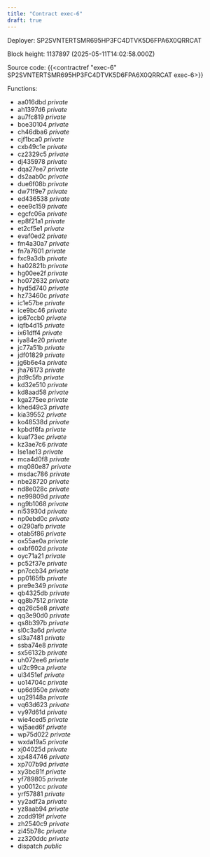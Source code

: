 ```yaml
---
title: "Contract exec-6"
draft: true
---
```

Deployer: SP2SVNTERTSMR695HP3FC4DTVK5D6FPA6X0QRRCAT


 



Block height: 1137897 (2025-05-11T14:02:58.000Z)

Source code: {{<contractref "exec-6" SP2SVNTERTSMR695HP3FC4DTVK5D6FPA6X0QRRCAT exec-6>}}

Functions:

* aa016dbd _private_
* ah1397d6 _private_
* au7fc819 _private_
* boe30104 _private_
* ch46dba6 _private_
* cjf1bca0 _private_
* cxb49c1e _private_
* cz2329c5 _private_
* dj435978 _private_
* dqa27ee7 _private_
* ds2aab0c _private_
* due6f08b _private_
* dw71f9e7 _private_
* ed436538 _private_
* eee9c159 _private_
* egcfc06a _private_
* ep8f21a1 _private_
* et2cf5e1 _private_
* evaf0ed2 _private_
* fm4a30a7 _private_
* fn7a7601 _private_
* fxc9a3db _private_
* ha02821b _private_
* hg00ee2f _private_
* ho072632 _private_
* hyd5d740 _private_
* hz73460c _private_
* ic1e57be _private_
* ice9bc46 _private_
* ip67ccb0 _private_
* iqfb4d15 _private_
* ix61dff4 _private_
* iya84e20 _private_
* jc77a51b _private_
* jdf01829 _private_
* jg6b6e4a _private_
* jha76173 _private_
* jtd9c5fb _private_
* kd32e510 _private_
* kd8aad58 _private_
* kga275ee _private_
* khed49c3 _private_
* kia39552 _private_
* ko48538d _private_
* kpbdf6fa _private_
* kuaf73ec _private_
* kz3ae7c6 _private_
* lse1ae13 _private_
* mca4d0f8 _private_
* mq080e87 _private_
* msdac786 _private_
* nbe28720 _private_
* nd8e028c _private_
* ne99809d _private_
* ng9b1068 _private_
* ni53930d _private_
* np0ebd0c _private_
* oi290afb _private_
* otab5f86 _private_
* ox55ae0a _private_
* oxbf602d _private_
* oyc71a21 _private_
* pc52f37e _private_
* pn7ccb34 _private_
* pp0165fb _private_
* pre9e349 _private_
* qb4325db _private_
* qg8b7512 _private_
* qq26c5e8 _private_
* qq3e90d0 _private_
* qs8b397b _private_
* sl0c3a6d _private_
* sl3a7481 _private_
* ssba74e8 _private_
* sx56132b _private_
* uh072ee6 _private_
* ul2c99ca _private_
* ul3451ef _private_
* uo14704c _private_
* up6d950e _private_
* uq29148a _private_
* vq63d623 _private_
* vy97d61d _private_
* wie4ced5 _private_
* wj5aed6f _private_
* wp75d022 _private_
* wxda19a5 _private_
* xj04025d _private_
* xp484746 _private_
* xp707b9d _private_
* xy3bc81f _private_
* yf789805 _private_
* yo0012cc _private_
* yrf57881 _private_
* yy2adf2a _private_
* yz8aab94 _private_
* zcdd919f _private_
* zh2540c9 _private_
* zi45b78c _private_
* zz320ddc _private_
* dispatch _public_
